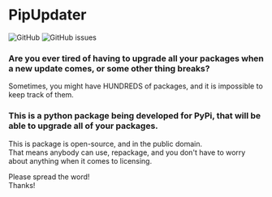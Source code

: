 # PipUpdater
![GitHub](https://img.shields.io/github/license/Crazypersonalph/PipUpdater?style=for-the-badge) ![GitHub issues](https://img.shields.io/github/issues/Crazypersonalph/PipUpdater?style=for-the-badge)

### Are you ever tired of having to upgrade all your packages when a new update comes, or some other thing breaks?
Sometimes, you might have HUNDREDS of packages, and it is impossible to keep track of them.
### This is a python package being developed for PyPi, that will be able to upgrade all of your packages.

This is package is open-source, and in the public domain. \
That means anybody can use, repackage, and you don't have to worry about anything when it comes to licensing.

Please spread the word! \
Thanks!
